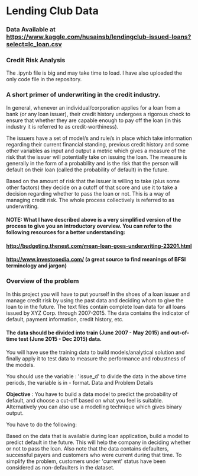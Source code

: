 # Lending Club Data
### Data Available at https://www.kaggle.com/husainsb/lendingclub-issued-loans?select=lc_loan.csv
### Credit Risk Analysis
The .ipynb file is big and may take time to load. I have also uploaded the only code file in the repository.
### A short primer of underwriting in the credit industry.

<p>In general, whenever an individual/corporation applies for a loan from a bank (or any loan issuer), their credit history undergoes a rigorous check to ensure that whether they are capable enough to pay off the loan (in this industry it is referred to as credit-worthiness). </p>
<p>The issuers have a set of model/s and rule/s in place which take information regarding their current financial standing, previous credit history and some other variables as input and output a metric which gives a measure of the risk that the issuer will potentially take on issuing the loan. The measure is generally in the form of a probability and is the risk that the person will default on their loan (called the probability of default) in the future.</p>
<p>Based on the amount of risk that the issuer is willing to take (plus some other factors) they decide on a cutoff of that score and use it to take a decision regarding whether to pass the loan or not. This is a way of managing credit risk. The whole process collectively is referred to as underwriting.</p>

#### NOTE: What I have described above is a very simplified version of the process to give you an introductory overview. You can refer to the following resources for a better understanding:

#### http://budgeting.thenest.com/mean-loan-goes-underwriting-23201.html

#### http://www.investopedia.com/ (a great source to find meanings of BFSI terminology and jargon)

### Overview of the problem
<p>In this project you will have to put yourself in the shoes of a loan issuer and manage credit risk by using the past data and deciding whom to give the loan to in the future. The text files contain complete loan data for all loans issued by XYZ Corp. through 2007-2015. The data contains the indicator of default, payment information, credit history, etc.</p>

#### The data should be divided into train (June 2007 - May 2015) and out-of-time test (June 2015 - Dec 2015) data. 

<p>You will have use the training data to build models/analytical solution and finally apply it to test data to measure the performance and robustness of the models.</p>
<p>You should use the variable : 'issue_d' to divide the data in the above time periods, the variable is in <month>-<year> format.
  Data and Problem Details </p>
  <p><b>Objective</b> : You have to build a data model to predict the probability of default, and choose a cut-off based on what you feel is suitable. Alternatively you can also use a modelling technique which gives binary output.</p>
  <p>You have to do the following:</p>
<p>Based on the data that is available during loan application, build a model to predict default in the future. This will help the company in deciding whether or not to pass the loan. Also note that the data contains defaulters, successful payers and customers who were current during that time. To simplify the problem, customers under 'current' status have been considered as non-defaulters in the dataset.</p>
